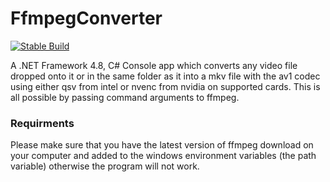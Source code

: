 # FfmpegConverter
[![Stable Build](https://github.com/Awesomegamergame/FfmpegConverter/actions/workflows/ReleaseBuild.yml/badge.svg)](https://github.com/Awesomegamergame/FfmpegConverter/releases)

A .NET Framework 4.8, C# Console app which converts any video file dropped onto it or in the same folder as it into a mkv file with the av1 codec using either qsv from intel or nvenc from nvidia on supported cards. This is all possible by passing command arguments to ffmpeg.

### Requirments

Please make sure that you have the latest version of ffmpeg download on your computer and added to the windows environment variables (the path variable) otherwise the program will not work.
